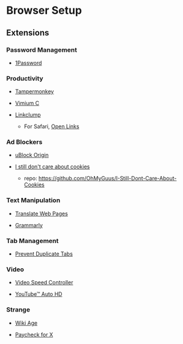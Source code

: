 # Browser Setup

## Extensions

### Password Management

- [1Password](https://chrome.google.com/webstore/detail/1password-%E2%80%93-password-mana/aeblfdkhhhdcdjpifhhbdiojplfjncoa)

### Productivity

- [Tampermonkey](https://chrome.google.com/webstore/detail/tampermonkey/dhdgffkkebhmkfjojejmpbldmpobfkfo)

- [Vimium C](https://chrome.google.com/webstore/detail/vimium-c-all-by-keyboard/hfjbmagddngcpeloejdejnfgbamkjaeg)

- [Linkclump](https://github.com/benblack86/linkclump)
  - For Safari, [Open Links](https://github.com/mefengl/userscript-open-links)

### Ad Blockers
- [uBlock Origin](https://chrome.google.com/webstore/detail/ublock-origin/cjpalhdlnbpafiamejdnhcphjbkeiagm)

- [I still don't care about cookies](https://chrome.google.com/webstore/detail/i-still-dont-care-about-c/edibdbjcniadpccecjdfdjjppcpchdlm)
  - repo: https://github.com/OhMyGuus/I-Still-Dont-Care-About-Cookies

### Text Manipulation

- [Translate Web Pages](https://github.com/FilipePS/Traduzir-paginas-web)

- [Grammarly](https://chrome.google.com/webstore/detail/grammarly-grammar-checker/kbfnbcaeplbcioakkpcpgfkobkghlhen)

### Tab Management

- [Prevent Duplicate Tabs](https://github.com/brcontainer/prevent-duplicate-tabs)

### Video

- [Video Speed Controller](https://chrome.google.com/webstore/detail/video-speed-controller/nffaoalbilbmmfgbnbgppjihopabppdk)

- [YouTube™ Auto HD](https://chrome.google.com/webstore/detail/auto-hd4k8k-for-youtube-y/fjdmkanbdloodhegphphhklnjfngoffa)

### Strange

- [Wiki Age](https://chrome.google.com/webstore/detail/wiki-age/gbdnhkbifahdipaaepiolmmihjdbmegc)

- [Paycheck for X](https://chrome.google.com/webstore/detail/paycheck-for-x-formerly-t/ldgffedhocinnolmaaecnppdfmmofilp)

